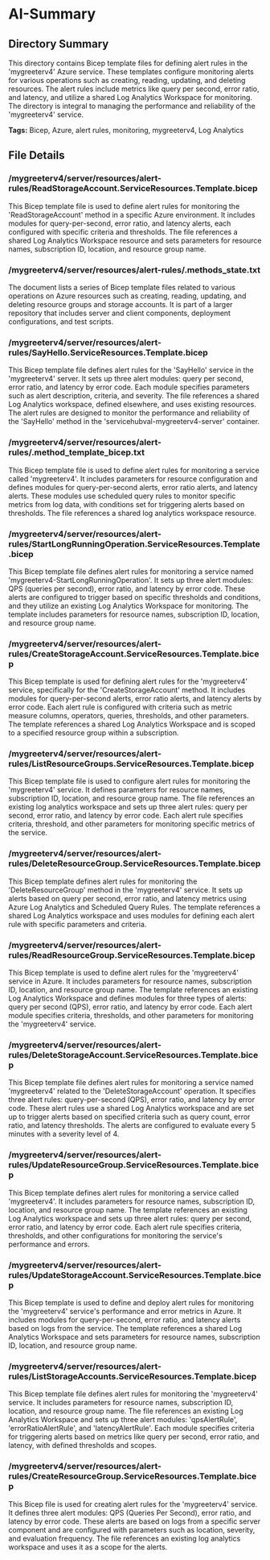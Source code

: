 # AI-Summary
## Directory Summary
This directory contains Bicep template files for defining alert rules in the 'mygreeterv4' Azure service. These templates configure monitoring alerts for various operations such as creating, reading, updating, and deleting resources. The alert rules include metrics like query per second, error ratio, and latency, and utilize a shared Log Analytics Workspace for monitoring. The directory is integral to managing the performance and reliability of the 'mygreeterv4' service.

**Tags:** Bicep, Azure, alert rules, monitoring, mygreeterv4, Log Analytics

## File Details
    
### /mygreeterv4/server/resources/alert-rules/ReadStorageAccount.ServiceResources.Template.bicep
This Bicep template file is used to define alert rules for monitoring the 'ReadStorageAccount' method in a specific Azure environment. It includes modules for query-per-second, error ratio, and latency alerts, each configured with specific criteria and thresholds. The file references a shared Log Analytics Workspace resource and sets parameters for resource names, subscription ID, location, and resource group name.

### /mygreeterv4/server/resources/alert-rules/.methods_state.txt
The document lists a series of Bicep template files related to various operations on Azure resources such as creating, reading, updating, and deleting resource groups and storage accounts. It is part of a larger repository that includes server and client components, deployment configurations, and test scripts.

### /mygreeterv4/server/resources/alert-rules/SayHello.ServiceResources.Template.bicep
This Bicep template file defines alert rules for the 'SayHello' service in the 'mygreeterv4' server. It sets up three alert modules: query per second, error ratio, and latency by error code. Each module specifies parameters such as alert description, criteria, and severity. The file references a shared Log Analytics workspace, defined elsewhere, and uses existing resources. The alert rules are designed to monitor the performance and reliability of the 'SayHello' method in the 'servicehubval-mygreeterv4-server' container.

### /mygreeterv4/server/resources/alert-rules/.method_template_bicep.txt
This Bicep template file is used to define alert rules for monitoring a service called 'mygreeterv4'. It includes parameters for resource configuration and defines modules for query-per-second alerts, error ratio alerts, and latency alerts. These modules use scheduled query rules to monitor specific metrics from log data, with conditions set for triggering alerts based on thresholds. The file references a shared log analytics workspace resource.

### /mygreeterv4/server/resources/alert-rules/StartLongRunningOperation.ServiceResources.Template.bicep
This Bicep template file defines alert rules for monitoring a service named 'mygreeterv4-StartLongRunningOperation'. It sets up three alert modules: QPS (queries per second), error ratio, and latency by error code. These alerts are configured to trigger based on specific thresholds and conditions, and they utilize an existing Log Analytics Workspace for monitoring. The template includes parameters for resource names, subscription ID, location, and resource group name.

### /mygreeterv4/server/resources/alert-rules/CreateStorageAccount.ServiceResources.Template.bicep
This Bicep template is used for defining alert rules for the 'mygreeterv4' service, specifically for the 'CreateStorageAccount' method. It includes modules for query-per-second alerts, error ratio alerts, and latency alerts by error code. Each alert rule is configured with criteria such as metric measure columns, operators, queries, thresholds, and other parameters. The template references a shared Log Analytics Workspace and is scoped to a specified resource group within a subscription.

### /mygreeterv4/server/resources/alert-rules/ListResourceGroups.ServiceResources.Template.bicep
This Bicep template file is used to configure alert rules for monitoring the 'mygreeterv4' service. It defines parameters for resource names, subscription ID, location, and resource group name. The file references an existing log analytics workspace and sets up three alert rules: query per second, error ratio, and latency by error code. Each alert rule specifies criteria, threshold, and other parameters for monitoring specific metrics of the service.

### /mygreeterv4/server/resources/alert-rules/DeleteResourceGroup.ServiceResources.Template.bicep
This Bicep template defines alert rules for monitoring the 'DeleteResourceGroup' method in the 'mygreeterv4' service. It sets up alerts based on query per second, error ratio, and latency metrics using Azure Log Analytics and Scheduled Query Rules. The template references a shared Log Analytics workspace and uses modules for defining each alert rule with specific parameters and criteria.

### /mygreeterv4/server/resources/alert-rules/ReadResourceGroup.ServiceResources.Template.bicep
This Bicep template is used to define alert rules for the 'mygreeterv4' service in Azure. It includes parameters for resource names, subscription ID, location, and resource group name. The template references an existing Log Analytics Workspace and defines modules for three types of alerts: query per second (QPS), error ratio, and latency by error code. Each alert module specifies criteria, thresholds, and other parameters for monitoring the 'mygreeterv4' service.

### /mygreeterv4/server/resources/alert-rules/DeleteStorageAccount.ServiceResources.Template.bicep
This Bicep template file defines alert rules for monitoring a service named 'mygreeterv4' related to the 'DeleteStorageAccount' operation. It specifies three alert rules: query-per-second (QPS), error ratio, and latency by error code. These alert rules use a shared Log Analytics workspace and are set up to trigger alerts based on specified criteria such as query count, error ratio, and latency thresholds. The alerts are configured to evaluate every 5 minutes with a severity level of 4.

### /mygreeterv4/server/resources/alert-rules/UpdateResourceGroup.ServiceResources.Template.bicep
This Bicep template defines alert rules for monitoring a service called 'mygreeterv4'. It includes parameters for resource names, subscription ID, location, and resource group name. The template references an existing Log Analytics workspace and sets up three alert rules: query per second, error ratio, and latency by error code. Each alert rule specifies criteria, thresholds, and other configurations for monitoring the service's performance and errors.

### /mygreeterv4/server/resources/alert-rules/UpdateStorageAccount.ServiceResources.Template.bicep
This Bicep template is used to define and deploy alert rules for monitoring the 'mygreeterv4' service's performance and error metrics in Azure. It includes modules for query-per-second, error ratio, and latency alerts based on logs from the service. The template references a shared Log Analytics Workspace and sets parameters for resource names, subscription ID, location, and resource group name.

### /mygreeterv4/server/resources/alert-rules/ListStorageAccounts.ServiceResources.Template.bicep
This Bicep template file defines alert rules for monitoring the 'mygreeterv4' service. It includes parameters for resource names, subscription ID, location, and resource group name. The file references an existing Log Analytics Workspace and sets up three alert modules: 'qpsAlertRule', 'errorRatioAlertRule', and 'latencyAlertRule'. Each module specifies criteria for triggering alerts based on metrics like query per second, error ratio, and latency, with defined thresholds and scopes.

### /mygreeterv4/server/resources/alert-rules/CreateResourceGroup.ServiceResources.Template.bicep
This Bicep file is used for creating alert rules for the 'mygreeterv4' service. It defines three alert modules: QPS (Queries Per Second), error ratio, and latency by error code. These alerts are based on logs from a specific server component and are configured with parameters such as location, severity, and evaluation frequency. The file references an existing log analytics workspace and uses it as a scope for the alerts.
